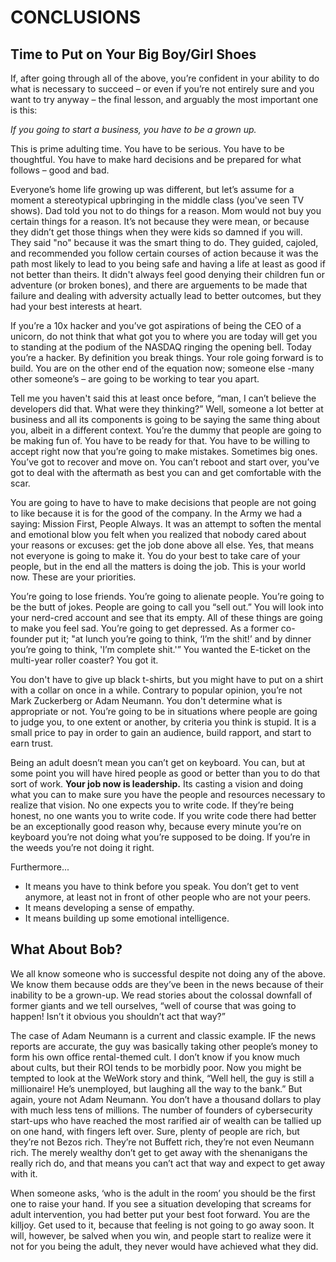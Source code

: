 # CONCLUSIONS

## Time to Put on Your Big Boy/Girl Shoes

If, after going through all of the above, you’re confident in your ability to do what is necessary to succeed – or even if you’re not entirely sure and you want to try anyway – the final lesson, and arguably the most important one is this: 

*If you going to start a business, you have to be a grown up.*

This is prime adulting time. You have to be serious. You have to be thoughtful. You have to make hard decisions and be prepared for what follows – good and bad.

Everyone’s home life growing up was different, but let’s assume for a moment a stereotypical upbringing in the middle class (you've seen TV shows). Dad told you not to do things for a reason. Mom would not buy you certain things for a reason. It’s not because they were mean, or because they didn’t get those things when they were kids so damned if you will. They said "no" because it was the smart thing to do. They guided, cajoled, and recommended you follow certain courses of action because it was the path most likely to lead to you being safe and having a life at least as good if not better than theirs. It didn't always feel good denying their children fun or adventure (or broken bones), and there are arguements to be made that failure and dealing with adversity actually lead to better outcomes, but they had your best interests at heart.

If you’re a 10x hacker and you’ve got aspirations of being the CEO of a unicorn, do not think that what got you to where you are today will get you to standing at the podium of the NASDAQ ringing the opening bell. Today you’re a hacker. By definition you break things. Your role going forward is to build. You are on the other end of the equation now; someone else -many other someone’s – are going to be working to tear you apart. 

Tell me you haven't said this at least once before, “man, I can’t believe the developers did that. What were they thinking?” Well, someone a lot better at business and all its components is going to be saying the same thing about you, albeit in a different context. You’re the dummy that people are going to be making fun of. You have to be ready for that. You have to be willing to accept right now that you’re going to make mistakes. Sometimes big ones. You’ve got to recover and move on. You can’t reboot and start over, you’ve got to deal with the aftermath as best you can and get comfortable with the scar. 

You are going to have to have to make decisions that people are not going to like because it is for the good of the company. In the Army we had a saying: Mission First, People Always. It was an attempt to soften the mental and emotional blow you felt when you realized that nobody cared about your reasons or excuses: get the job done above all else. Yes, that means not everyone is going to make it. You do your best to take care of your people, but in the end all the matters is doing the job. This is your world now. These are your priorities. 

You’re going to lose friends. You’re going to alienate people. You’re going to be the butt of jokes. People are going to call you “sell out.” You will look into your nerd-cred account and see that its empty. All of these things are going to make you feel sad. You’re going to get depressed. As a former co-founder put it; "at lunch you’re going to think, ‘I’m the shit!’ and by dinner you’re going to think, 'I’m complete shit.'” You wanted the E-ticket on the multi-year roller coaster? You got it.

You don't have to give up black t-shirts, but you might have to put on a shirt with a collar on once in a while. Contrary to popular opinion, you’re not Mark Zuckerberg or Adam Neumann. You don't determine what is appropriate or not. You’re going to be in situations where people are going to judge you, to one extent or another, by criteria you think is stupid. It is a small price to pay in order to gain an audience, build rapport, and start to earn trust. 

Being an adult doesn’t mean you can’t get on keyboard. You can, but at some point you will have hired people as good or better than you to do that sort of work. **Your job now is leadership.** Its casting a vision and doing what you can to make sure you have the people and resources necessary to realize that vision. No one expects you to write code. If they’re being honest, no one wants you to write code. If you write code there had better be an exceptionally good reason why, because every minute you’re on keyboard you’re not doing what you’re supposed to be doing. If you’re in the weeds you’re not doing it right.

Furthermore...

* It means you have to think before you speak. You don’t get to vent anymore, at least not in front of other people who are not your peers.
* It means developing a sense of empathy. 
* It means building up some emotional intelligence.

## What About Bob?

We all know someone who is successful despite not doing any of the above. We know them because odds are they’ve been in the news because of their inability to be a grown-up. We read stories about the colossal downfall of former giants and we tell ourselves, “well of course that was going to happen! Isn’t it obvious you shouldn’t act that way?”

The case of Adam Neumann is a current and classic example. IF the news reports are accurate, the guy was basically taking other people’s money to form his own office rental-themed cult. I don’t know if you know much about cults, but their ROI tends to be morbidly poor. Now you might be tempted to look at the WeWork story and think, “Well hell, the guy is still a millionaire! He’s unemployed, but laughing all the way to the bank.” But again, youre not Adam Neumann. You don’t have a thousand dollars to play with much less tens of millions. The number of founders of cybersecurity start-ups who have reached the most rarified air of wealth can be tallied up on one hand, with fingers left over. Sure, plenty of people are rich, but they’re not Bezos rich. They’re not Buffett rich, they’re not even Neumann rich. The merely wealthy don’t get to get away with the shenanigans the really rich do, and that means you can’t act that way and expect to get away with it. 

When someone asks, ‘who is the adult in the room’ you should be the first one to raise your hand. If you see a situation developing that screams for adult intervention, you had better put your best foot forward. You are the killjoy. Get used to it, because that feeling is not going to go away soon. It will, however, be salved when you win, and people start to realize were it not for you being the adult, they never would have achieved what they did.
